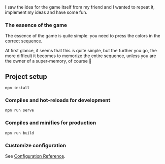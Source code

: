 I saw the idea for the game itself from my friend and I wanted to repeat it, implement my ideas and have some fun.

### The essence of the game
The essence of the game is quite simple: you need to press the colors in the correct sequence.

At first glance, it seems that this is quite simple, but the further you go, the more difficult it becomes to memorize the entire sequence, unless you are the owner of a super-memory, of course 🙂

## Project setup
```
npm install
```

### Compiles and hot-reloads for development
```
npm run serve
```

### Compiles and minifies for production
```
npm run build
```

### Customize configuration
See [Configuration Reference](https://cli.vuejs.org/config/).
